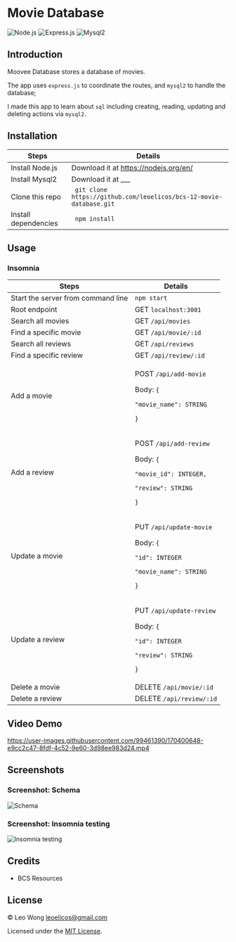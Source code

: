 # Movie Database

![Node.js](https://img.shields.io/badge/16.15.0%20LTS-0?label=Node.js&style=for-the-badge&labelColor=white&color=black) ![Express.js](https://img.shields.io/badge/4.18.1-0?label=Express&style=for-the-badge&labelColor=white&color=black) ![Mysql2](https://img.shields.io/badge/2.3.3-0?label=Mysql2&style=for-the-badge&labelColor=white&color=black)

## Introduction

Moovee Database stores a database of movies.

The app uses `express.js` to coordinate the routes, and `mysql2` to handle the database;

I made this app to learn about `sql` including creating, reading, updating and deleting actions via `mysql2`.

## Installation

| Steps                | Details                                                             |
| -------------------- | ------------------------------------------------------------------- |
| Install Node.js      | Download it at https://nodejs.org/en/                               |
| Install Mysql2       | Download it at \_\_\_                                               |
| Clone this repo      | ` git clone https://github.com/leoelicos/bcs-12-movie-database.git` |
| Install dependencies | ` npm install`                                                      |

## Usage

### Insomnia

| Steps                              | Details                                                                                                       |
| ---------------------------------- | ------------------------------------------------------------------------------------------------------------- |
| Start the server from command line | `npm start`                                                                                                   |
| Root endpoint                      | GET `localhost:3001`                                                                                          |
| Search all movies                  | GET `/api/movies`                                                                                             |
| Find a specific movie              | GET `/api/movie/:id`                                                                                          |
| Search all reviews                 | GET `/api/reviews`                                                                                            |
| Find a specific review             | GET `/api/review/:id`                                                                                         |
| Add a movie                        | <p>POST `/api/add-movie`</p><p>Body: `{`</p><p>`"movie_name": STRING`</p><p>`}`</p>                           |
| Add a review                       | <p>POST `/api/add-review`</p><p>Body: `{`</p><p>`"movie_id": INTEGER,`</p><p>`"review": STRING`</p><p>`}`</p> |
| Update a movie                     | <p>PUT `/api/update-movie`</p><p>Body: `{`</p><p>`"id": INTEGER`</p><p>`"movie_name": STRING`</p><p>`}`</p>   |
| Update a review                    | <p>PUT `/api/update-review`</p><p>Body: `{`</p><p>`"id": INTEGER`</p><p>`"review": STRING`</p><p>`}`</p>      |
| Delete a movie                     | DELETE `/api/movie/:id`                                                                                       |
| Delete a review                    | DELETE `/api/review/:id`                                                                                      |

## Video Demo

https://user-images.githubusercontent.com/99461390/170400648-e9cc2c47-8fdf-4c52-9e60-3d98ee983d24.mp4

## Screenshots

### Screenshot: Schema

![Schema](https://user-images.githubusercontent.com/99461390/170399608-cc1ef5de-a41d-4134-8a3c-12c18bdc170f.png)

### Screenshot: Insomnia testing

![Insomnia testing](https://user-images.githubusercontent.com/99461390/170399527-6e4980a4-afea-4a78-9d68-91370f6ad16e.jpg)

## Credits

-  BCS Resources

## License

&copy; Leo Wong <leoelicos@gmail.com>

Licensed under the [MIT License](./LICENSE).
